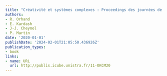 ```yaml
---
title: "Créativité et systèmes complexes : Proceedings des journées de Rochebrune 2020"
authors:
- R. Orhand
- E. Kardash
- J-J. Cheymol
- P. Martin
date: '2020-01-01'
publishDate: '2024-02-01T21:05:50.436926Z'
publication_types:
- book
links:
- name: URL
  url: http://publis.icube.unistra.fr/11-OKCM20
---
```

